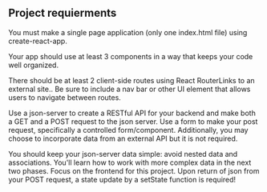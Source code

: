 ## Project requierments 

You must make a single page application (only one index.html file) using create-react-app.

Your app should use at least 3 components in a way that keeps your code well organized.

There should be at least 2 client-side routes using React RouterLinks to an external site.. Be sure to include a nav bar or other UI element that allows users to navigate between routes.

Use a json-server to create a RESTful API for your backend and make both a GET and a POST request to the json server. Use a form to make your post request, specifically a controlled form/component. Additionally, you may choose to incorporate data from an external API but it is not required.

You should keep your json-server data simple: avoid nested data and associations. You'll learn how to work with more complex data in the next two phases. Focus on the frontend for this project.
Upon return of json from your POST request, a state update by a setState function is required!